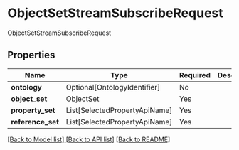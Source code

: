 # ObjectSetStreamSubscribeRequest

ObjectSetStreamSubscribeRequest

## Properties
| Name | Type | Required | Description |
| ------------ | ------------- | ------------- | ------------- |
**ontology** | Optional[OntologyIdentifier] | No |  |
**object_set** | ObjectSet | Yes |  |
**property_set** | List[SelectedPropertyApiName] | Yes |  |
**reference_set** | List[SelectedPropertyApiName] | Yes |  |


[[Back to Model list]](../../../README.md#models-v1-link) [[Back to API list]](../../README.md#documentation-for-api-endpoints) [[Back to README]](../../README.md)
